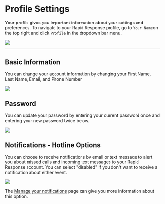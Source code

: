 # Profile Settings


Your profile gives you important information about your settings and preferences. To navigate to your Rapid Response profile, go to `Your Name`on the top right and click `Profile` in the dropdown bar menu.

![](https://s3.amazonaws.com/helpscout.net/docs/assets/5ed94c0604286306f804acfb/images/5fd12004a72c62318a4c0923/file-GfS1kSNCPV.gif)

***

## Basic Information

You can change your account information by changing your First Name, Last Name, Email, and Phone Number.

![](https://s3.amazonaws.com/helpscout.net/docs/assets/5ed94c0604286306f804acfb/images/5fe9435840f24b1b2aaf492b/file-SSmptDqwyE.png)

## Password

You can update your password by entering your current password once and entering your new password twice below.

![](https://s3.amazonaws.com/helpscout.net/docs/assets/5ed94c0604286306f804acfb/images/5fe9423e40f24b1b2aaf4928/file-yDPeu84hkV.png)

## Notifications - Hotline Options

You can choose to receive notifications by email or text message to alert you about missed calls and incoming text messages to your Rapid Response account. You can select "disabled" if you don't want to receive a notification about either event.

![](https://s3.amazonaws.com/helpscout.net/docs/assets/5ed94c0604286306f804acfb/images/5fe942b4495a886ca78280c6/file-5yMgo3OsJ4.png)

The  [Manage your notifications](https://www.notion.so/Manage-your-notifications-7b52ae39d3d046df94ec65c0cc0e5029) page can give you more information about this option.
